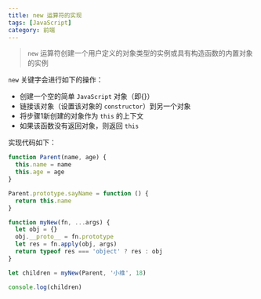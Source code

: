 ```yaml
---
title: new 运算符的实现
tags: [JavaScript]
category: 前端
---
```


> `new` 运算符创建一个用户定义的对象类型的实例或具有构造函数的内置对象的实例


`new` 关键字会进行如下的操作：

- 创建一个空的简单 `JavaScript` 对象（即{}）
- 链接该对象（设置该对象的 `constructor`）到另一个对象
- 将步骤1新创建的对象作为 `this` 的上下文
- 如果该函数没有返回对象，则返回 `this`

实现代码如下：

```javascript
function Parent(name, age) {
  this.name = name
  this.age = age
}

Parent.prototype.sayName = function () {
  return this.name
}

function myNew(fn, ...args) {
  let obj = {}
  obj.__proto__ = fn.prototype
  let res = fn.apply(obj, args)
  return typeof res === 'object' ? res : obj
}

let children = myNew(Parent, '小维', 18)

console.log(children)
```
